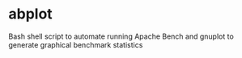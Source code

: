 # abplot
Bash shell script to automate running Apache Bench and gnuplot to generate graphical benchmark statistics
